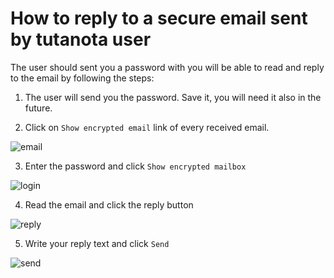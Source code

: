 # How to reply to a secure email sent by tutanota user

The user should sent you a password with you will be able to read and reply to the email by following the steps:

1. The user will send you the password. Save it, you will need it also in the future.

2. Click on `Show encrypted email` link of every received email.

![email](https://i.imgur.com/CeOlTft.png)

3. Enter the password and click `Show encrypted mailbox`

![login](https://i.imgur.com/lgjDqhL.png)

4. Read the email and click the reply button

![reply](https://i.imgur.com/9Rm6nQY.png)

5. Write your reply text and click `Send`

![send](https://i.imgur.com/GSM20YN.png)
